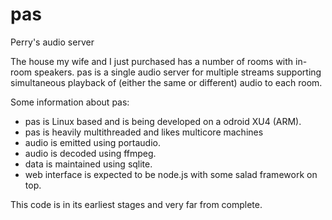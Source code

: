 # pas
Perry's audio server

The house my wife and I just purchased has a number of rooms with in-room speakers. pas is a single audio server for multiple
streams supporting simultaneous playback of (either the same or different) audio to each room.

Some information about pas:
- pas is Linux based and is being developed on a odroid XU4 (ARM).
- pas is heavily multithreaded and likes multicore machines
- audio is emitted using portaudio.
- audio is decoded using ffmpeg.
- data is maintained using sqlite.
- web interface is expected to be node.js with some salad framework on top.

This code is in its earliest stages and very far from complete.
